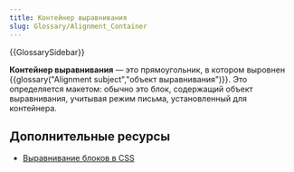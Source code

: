 ```yaml
---
title: Контейнер выравнивания
slug: Glossary/Alignment_Container
---
```


{{GlossarySidebar}}

**Контейнер выравнивания** — это прямоугольник, в котором выровнен {{glossary("Alignment subject","объект выравнивания")}}. Это определяется макетом: обычно это блок, содержащий объект выравнивания, учитывая режим письма, установленный для контейнера.

## Дополнительные ресурсы

- [Выравнивание блоков в CSS](/ru/docs/Web/CSS/CSS_Box_Alignment)
